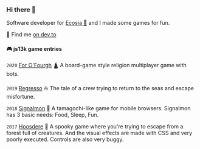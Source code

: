 ### Hi there 👋

Software developer for [Ecosia 🌳](https://ecosia.org/) and I made some games for fun.

📝 Find me [on dev.to](https://dev.to/mrlopis)

#### 🎮 js13k game entries

`2020` [For O'Fourgh](https://js13kgames.com/entries/for-ofoughr) 🛕 A board-game style religion multiplayer game with bots.

`2019` [Regresso](https://js13kgames.com/entries/regresso) ⛵️ The tale of a crew trying to return to the seas and escape misfortune.

`2018` [Signalmon](https://js13kgames.com/entries/signalmon) 🍖 A tamagochi-like game for mobile browsers. Signalmon has 3 basic needs: Food, Sleep, Fun.

`2017` [Hoosdere](https://js13kgames.com/entries/hoosdere) 🐺 A spooky game where you're trying to escape from a forest full of creatures. And the visual effects are made with CSS and very poorly executed. Controls are also very buggy.
